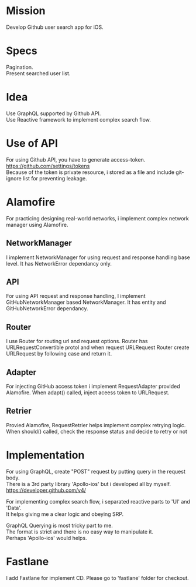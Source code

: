 # Mission
Develop Github user search app for iOS.

# Specs
Pagination.  
Present searched user list.

# Idea
Use GraphQL supported by Github API.  
Use Reactive framework to implement complex search flow.

# Use of API
For using Github API, you have to generate access-token.  
https://github.com/settings/tokens  
Because of the token is private resource, i stored as a file and include git-ignore list for preventing leakage.

# Alamofire
For practicing designing real-world networks, i implement complex network manager using Alamofire.

## NetworkManager
I implement NetworkManager for using request and response handling base level. It has NetworkError dependancy only.

## API
For using API request and response handling, I implement GitHubNetworkManager based NetworkManager. It has entity and GitHubNetworkError dependancy.

## Router
I use Router for routing url and request options. Router has URLRequestConvertible protol and when request URLRequest Router create URLRequest by following case and return it.

## Adapter
For injecting GitHub access token i implement RequestAdapter provided Alamofire. When adapt() called, inject aceess token to URLRequest.

## Retrier
Provied Alamofire, RequestRetrier helps implement complex retrying logic. When should() called, check the response status and decide to retry or not


# Implementation
For using GraphQL, create "POST" request by putting query in the request body.  
There is a 3rd party library 'Apollo-ios' but i developed all by myself.  
https://developer.github.com/v4/

For implementing complex search flow, i separated reactive parts to 'UI' and 'Data'.  
It helps giving me a clear logic and obeying SRP.

GraphQL Querying is most tricky part to me.  
The format is strict and there is no easy way to manipulate it.  
Perhaps 'Apollo-ios' would helps.

# Fastlane
I add Fastlane for implement CD. Please go to 'fastlane' folder for checkout.
